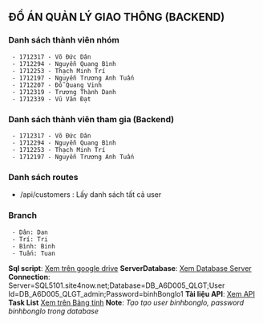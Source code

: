 
## ĐỒ ÁN QUẢN LÝ GIAO THÔNG (BACKEND)
### Danh sách thành viên nhóm
	 - 1712317 - Võ Đức Dân 
	 - 1712294 - Nguyễn Quang Bình
	 - 1712253 - Thạch Minh Trí
	 - 1712197 - Nguyễn Trương Anh Tuấn
	 - 1712207 - Đỗ Quang Vinh
	 - 1712319 - Trương Thành Danh
	 - 1712339 - Vũ Văn Đạt
### Danh sách thành viên tham gia (Backend)
	 - 1712317 - Võ Đức Dân 
	 - 1712294 - Nguyễn Quang Bình
	 - 1712253 - Thạch Minh Trí
	 - 1712197 - Nguyễn Trương Anh Tuấn
### Danh sách routes
- /api/customers : Lấy danh sách tất cả user 
### Branch
	 - Dân: Dan
	 - Trí: Tri
	 - Bình: Binh
	 - Tuấn: Tuan
**Sql script**: [Xem trên google drive](https://drive.google.com/drive/folders/1nKrITDJejdb5vDlS86FA0C04RH45Vdtd?usp=sharing)
**ServerDatabase**: [Xem Database Server](https://mssql.site4now.net/default.asp) 
	**Connection**: Server=SQL5101.site4now.net;Database=DB_A6D005_QLGT;User Id=DB_A6D005_QLGT_admin;Password=binhBonglo1
**Tài liệu API**: [Xem API](https://documenter.getpostman.com/view/12951610/TVzVgvUo)
**Task List** [Xem trên Bảng tính](https://docs.google.com/spreadsheets/d/1FM6o355wSUGAVY_0nXb4ZhaX4dk3LWvg2xBS7ewDeRU/edit#gid=0)
**Note**: *Tạo tạo user binhbonglo, password binhbonglo trong database*
